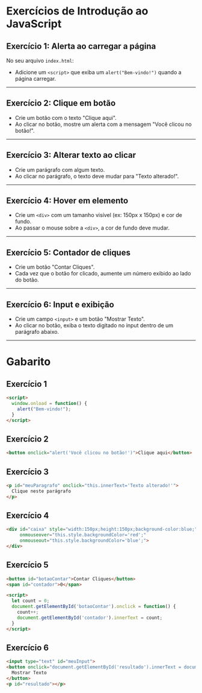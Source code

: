 # Exercícios de Introdução ao JavaScript

## Exercício 1: Alerta ao carregar a página
No seu arquivo `index.html`:
- Adicione um `<script>` que exiba um `alert("Bem-vindo!")` quando a página carregar.

---

## Exercício 2: Clique em botão
- Crie um botão com o texto "Clique aqui".
- Ao clicar no botão, mostre um alerta com a mensagem "Você clicou no botão!".

---

## Exercício 3: Alterar texto ao clicar
- Crie um parágrafo com algum texto.
- Ao clicar no parágrafo, o texto deve mudar para "Texto alterado!".

---

## Exercício 4: Hover em elemento
- Crie um `<div>` com um tamanho visível (ex: 150px x 150px) e cor de fundo.
- Ao passar o mouse sobre a `<div>`, a cor de fundo deve mudar.

---

## Exercício 5: Contador de cliques
- Crie um botão "Contar Cliques".
- Cada vez que o botão for clicado, aumente um número exibido ao lado do botão.

---

## Exercício 6: Input e exibição
- Crie um campo `<input>` e um botão "Mostrar Texto".
- Ao clicar no botão, exiba o texto digitado no input dentro de um parágrafo abaixo.

---

# Gabarito

## Exercício 1
```html
<script>
  window.onload = function() {
    alert("Bem-vindo!");
  }
</script>
```

## Exercício 2
```html
<button onclick="alert('Você clicou no botão!')">Clique aqui</button>
```

## Exercício 3
```html
<p id="meuParagrafo" onclick="this.innerText='Texto alterado!'">
  Clique neste parágrafo
</p>
```

## Exercício 4
```html
<div id="caixa" style="width:150px;height:150px;background-color:blue;"
     onmouseover="this.style.backgroundColor='red';"
     onmouseout="this.style.backgroundColor='blue';">
</div>
```

## Exercício 5
```html
<button id="botaoContar">Contar Cliques</button>
<span id="contador">0</span>

<script>
  let count = 0;
  document.getElementById('botaoContar').onclick = function() {
    count++;
    document.getElementById('contador').innerText = count;
  }
</script>
```

## Exercício 6
```html
<input type="text" id="meuInput">
<button onclick="document.getElementById('resultado').innerText = document.getElementById('meuInput').value;">
  Mostrar Texto
</button>
<p id="resultado"></p>
```

